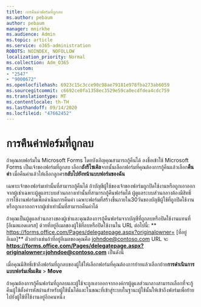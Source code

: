 ```yaml
---
title: การคืนค่าฟอร์มที่ถูกลบ
ms.author: pebaum
author: pebaum
manager: mnirkhe
ms.audience: Admin
ms.topic: article
ms.service: o365-administration
ROBOTS: NOINDEX, NOFOLLOW
localization_priority: Normal
ms.collection: Adm_O365
ms.custom:
- "2547"
- "9000672"
ms.openlocfilehash: 6923c15c3cce90c98ae79181e978fba273ab6059
ms.sourcegitcommit: c6692ce0fa1358ec3529e59ca0ecdfdea4cdc759
ms.translationtype: MT
ms.contentlocale: th-TH
ms.lasthandoff: 09/14/2020
ms.locfileid: "47662452"
---
```

# <a name="restore-a-deleted-form"></a>การคืนค่าฟอร์มที่ถูกลบ

ถ้าคุณลบฟอร์มใน Microsoft Forms โดยบังเอิญคุณสามารถกู้คืนได้ ลงชื่อเข้าใช้ Microsoft Forms เป็นเจ้าของฟอร์มที่ถูกลบ เลือก**ถังรีไซเคิล**จากนั้นเลือกฟอร์มที่คุณต้องการกู้คืนแล้วเลือก**คืนค่า** เมื่อคืนค่าแล้วให้เลือกลูกศร**กลับไปยังหน้าแบบฟอร์มของฉัน**

เฉพาะเจ้าของฟอร์มเท่านั้นที่สามารถกู้คืนได้ ถ้าบัญชีผู้ใช้ของเจ้าของฟอร์มถูกปิดใช้งานหรือถูกเอาออกจากผู้เช่าเฉพาะผู้ดูแลระบบส่วนกลางเท่านั้นที่สามารถกู้คืนฟอร์มได้ ผู้ดูแลระบบส่วนกลางต้องมีสิทธิ์การใช้งานฟอร์มเพื่อดำเนินการคืนค่า เฉพาะฟอร์มที่สร้างขึ้นภายใน30วันของบัญชีผู้ใช้ที่ถูกปิดใช้งานหรือถูกเอาออกจากผู้เช่าเท่านั้นที่สามารถคืนค่าได้

ถ้าคุณเป็นผู้ดูแลส่วนกลางของผู้เช่าและคุณต้องการกู้คืนฟอร์มจากบัญชีที่ถูกลบหรือปิดใช้งานแทนที่ [อีเมลแอดเดรส] ด้วยที่อยู่อีเมลของผู้ใช้ที่ลบหรือปิดใช้งานใน URL ต่อไปนี้: ** https://forms.office.com/Pages/delegatepage.aspx?originalowner= [ที่อยู่อีเมล]** ตัวอย่างเช่นถ้าที่อยู่อีเมลของคุณคือ johndoe@contoso.com URL จะ **https://forms.office.com/Pages/delegatepage.aspx?originalowner=johndoe@contoso.com** เป็นดังนี้ 

เมื่อคุณมีสิทธิ์เข้าถึงฟอร์มที่ถูกลบของผู้ใช้ให้เลือกฟอร์มที่คุณต้องการย้ายแล้วเลือกย้าย**การดำเนินการแบบฟอร์มเพิ่มเติม**  >  **Move**

ถ้าคุณต้องการกู้คืนฟอร์มที่ถูกลบและผู้ใช้จะถูกเอาออกจากองค์กรผู้ดูแลส่วนกลางสามารถเลือกที่จะกู้คืนผู้ใช้ตั้งค่ารหัสผ่านสำหรับผู้ใช้นั้นได้และในขณะที่เข้าสู่ระบบในฐานะผู้ใช้นั้นให้เข้าถึงฟอร์มเพื่อย้ายไปยังผู้ใช้ที่ใช้งานอยู่อีกคนหนึ่ง 